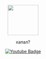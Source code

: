 
<div id="header" align="center">
  <img src="https://media.giphy.com/media/5oYgxQKHhEjEk/giphy-downsized-large.gif" width="100"/>

хапал?

<div id="badges">
 
  <a href="https://www.youtube.com/watch?v=LkQim0cgKXg&t=19s">
    <img src="https://img.shields.io/badge/YouTube-red?style=for-the-badge&logo=youtube&logoColor=white" alt="Youtube Badge"/>
  </a>
 
</div>
